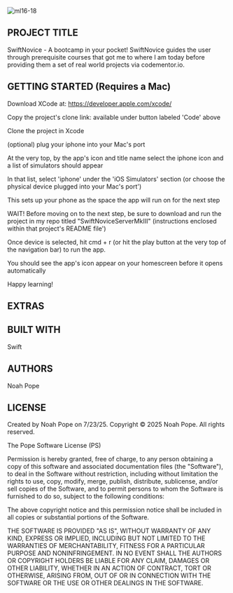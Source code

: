 ![ml16-18](https://raw.githubusercontent.com/nlpope/SwiftNoviceMkII/main/.github/images/SwiftNoviceMkIIDemo.gif)

PROJECT TITLE
---------------------------------------------
SwiftNovice - A bootcamp in your pocket! SwiftNovice guides the user through prerequisite courses that got me to where I am today before providing them a set of real world projects via codementor.io.

GETTING STARTED (Requires a Mac)
---------------------------------------------
Download XCode at: https://developer.apple.com/xcode/

Copy the project's clone link: available under button labeled 'Code' above

Clone the project in Xcode

(optional) plug your iphone into your Mac's port

At the very top, by the app's icon and title name select the iphone icon and a list of simulators should appear

In that list, select 'iphone' under the 'iOS Simulators' section (or choose the physical device plugged into your Mac's port')

This sets up your phone as the space the app will run on for the next step

WAIT! Before moving on to the next step, be sure to download and run the project in my repo titled "SwiftNoviceServerMkIII" (instructions enclosed within that project's README file')

Once device is selected, hit cmd + r (or hit the play button at the very top of the navigation bar) to run the app. 

You should see the app's icon appear on your homescreen before it opens automatically

Happy learning!

EXTRAS
---------------------------------------------

BUILT WITH
---------------------------------------------
Swift

AUTHORS
---------------------------------------------
Noah Pope

LICENSE
---------------------------------------------
Created by Noah Pope on 7/23/25.
Copyright © 2025 Noah Pope. All rights reserved.

The Pope Software License (PS)

Permission is hereby granted, free of charge, to any person obtaining a copy
of this software and associated documentation files (the "Software"), to deal
in the Software without restriction, including without limitation the rights
to use, copy, modify, merge, publish, distribute, sublicense, and/or sell
copies of the Software, and to permit persons to whom the Software is
furnished to do so, subject to the following conditions:

The above copyright notice and this permission notice shall be included in all
copies or substantial portions of the Software.

THE SOFTWARE IS PROVIDED "AS IS", WITHOUT WARRANTY OF ANY KIND, EXPRESS OR
IMPLIED, INCLUDING BUT NOT LIMITED TO THE WARRANTIES OF MERCHANTABILITY,
FITNESS FOR A PARTICULAR PURPOSE AND NONINFRINGEMENT. IN NO EVENT SHALL THE
AUTHORS OR COPYRIGHT HOLDERS BE LIABLE FOR ANY CLAIM, DAMAGES OR OTHER
LIABILITY, WHETHER IN AN ACTION OF CONTRACT, TORT OR OTHERWISE, ARISING FROM,
OUT OF OR IN CONNECTION WITH THE SOFTWARE OR THE USE OR OTHER DEALINGS IN THE
SOFTWARE.
